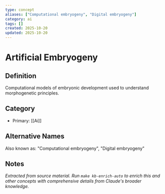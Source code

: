 ```yaml
---
type: concept
aliases: ["Computational embryogeny", "Digital embryogeny"]
category: ai
tags: []
created: 2025-10-20
updated: 2025-10-20
---
```


# Artificial Embryogeny

## Definition

Computational models of embryonic development used to understand morphogenetic principles.

## Category

- Primary: [[Ai]]

## Alternative Names

Also known as: "Computational embryogeny", "Digital embryogeny"

## Notes

*Extracted from source material. Run `make kb-enrich-auto` to enrich this and other concepts with comprehensive details from Claude's broader knowledge.*
